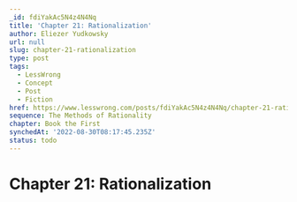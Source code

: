 ```yaml
---
_id: fdiYakAc5N4z4N4Nq
title: 'Chapter 21: Rationalization'
author: Eliezer Yudkowsky
url: null
slug: chapter-21-rationalization
type: post
tags:
  - LessWrong
  - Concept
  - Post
  - Fiction
href: https://www.lesswrong.com/posts/fdiYakAc5N4z4N4Nq/chapter-21-rationalization
sequence: The Methods of Rationality
chapter: Book the First
synchedAt: '2022-08-30T08:17:45.235Z'
status: todo
---
```


# Chapter 21: Rationalization
